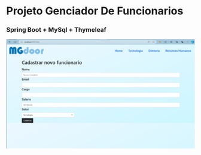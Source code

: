 # Projeto Genciador De Funcionarios

### Spring Boot + MySql + Thymeleaf

<img height="" src="resultado-form.jpg"/>
